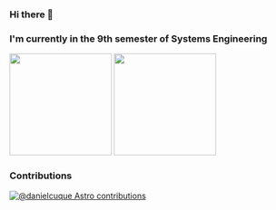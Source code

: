 ### Hi there 👋
### I'm currently in the 9th semester of Systems Engineering
<div align="left">
  <img height="180em" src="https://github-readme-stats-eight-theta.vercel.app/api?username=danielcuque&show_icons=true&theme=midnight-purple&include_all_commits=true&count_private=true"/>
  <img height="180em" src="https://github-readme-stats-eight-theta.vercel.app/api/top-langs/?username=danielcuque&layout=compact&langs_count=7&theme=midnight-purple"/>
</div>

### Contributions
[![@danielcuque Astro contributions](https://astro.badg.es/v1/contributor/danielcuque.svg)](https://astro.badg.es/v1/contributor/danielcuque/)
